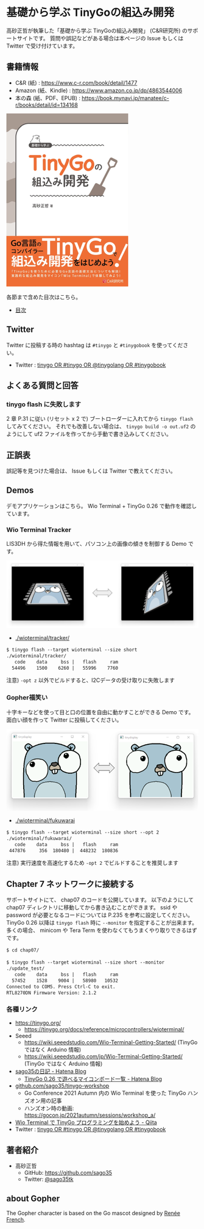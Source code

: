 # 基礎から学ぶ TinyGoの組込み開発

高砂正哲が執筆した「基礎から学ぶ TinyGoの組込み開発」 (C&R研究所) のサポートサイトです。
質問や誤記などがある場合は本ページの Issue もしくは Twitter で受け付けています。

## 書籍情報

* C&R (紙) : https://www.c-r.com/book/detail/1477
* Amazon (紙、Kindle) : https://www.amazon.co.jp/dp/4863544006
* 本の森 (紙、PDF、EPUB) : https://book.mynavi.jp/manatee/c-r/books/detail/id=134168

![](./img/tinygobook.png)

各節まで含めた目次はこちら。

* [目次](./toc.md)

## Twitter

Twitter に投稿する時の hashtag は `#tinygo` と `#tinygobook` を使ってください。

* Twitter : [tinygo OR #tinygo OR @tinygolang OR #tinygobook](https://twitter.com/search?q=tinygo%20OR%20%23tinygo%20OR%20%40tinygolang%20OR%20%23tinygobook&src=typed_query&f=live)

## よくある質問と回答

### tinygo flash に失敗します

2 章 P.31 に従い (リセット x 2 で) ブートローダーに入れてから `tinygo flash` してみてください。
それでも改善しない場合は、 `tinygo build -o out.uf2` のようにして uf2 ファイルを作ってから手動で書き込みしてください。

## 正誤表

誤記等を見つけた場合は、 Issue もしくは Twitter で教えてください。

## Demos

デモアプリケーションはこちら。
Wio Terminal + TinyGo 0.26 で動作を確認しています。

### Wio Terminal Tracker

LIS3DH から得た情報を用いて、パソコン上の画像の傾きを制御する Demo です。

![](./img/tracker.png)

* [./wioterminal/tracker/](./wioterminal/tracker/)

```
$ tinygo flash --target wioterminal --size short ./wioterminal/tracker/
   code    data     bss |   flash     ram
  54496    1500    6260 |   55996    7760
```

注意) `-opt z` 以外でビルドすると、I2Cデータの受け取りに失敗します  

### Gopher福笑い

十字キーなどを使って目と口の位置を自由に動かすことができる Demo です。
面白い顔を作って Twitter に投稿してください。

![](./img/fukuwarai.png)

* [./wioterminal/fukuwarai](./wioterminal/fukuwarai/)

```shell
$ tinygo flash --target wioterminal --size short --opt 2 ./wioterminal/fukuwarai/
   code    data     bss |   flash     ram
 447876     356  180480 |  448232  180836
```

注意) 実行速度を高速化するため `-opt 2` でビルドすることを推奨します  

## Chapter 7 ネットワークに接続する

サポートサイトにて、 chap07 のコードを公開しています。
以下のようにして chap07 ディレクトリに移動してから書き込むことができます。
ssid や password が必要となるコードについては P.235 を参考に設定してください。
TinyGo 0.26 以降は `tinygo flash` 時に `--monitor` を指定することが出来ます。
多くの場合、 minicom や Tera Term を使わなくてもうまくやり取りできるはずです。

```
$ cd chap07/

$ tinygo flash --target wioterminal --size short --monitor ./update_test/
   code    data     bss |   flash     ram
  57452    1528    9004 |   58980   10532
Connected to COM5. Press Ctrl-C to exit.
RTL8270DN Firmware Version: 2.1.2
```


### 各種リンク

* https://tinygo.org/
    * https://tinygo.org/docs/reference/microcontrollers/wioterminal/
* Seeed
    * https://wiki.seeedstudio.com/Wio-Terminal-Getting-Started/ (TinyGo ではなく Arduino 情報)
    * https://wiki.seeedstudio.com/jp/Wio-Terminal-Getting-Started/ (TinyGo ではなく Arduino 情報)
* [sago35の日記 - Hatena Blog](https://sago35.hatenablog.com/)
    * [TinyGo 0.26 で遊べるマイコンボード一覧 - Hatena Blog](https://sago35.hatenablog.com/entry/2022/10/05/083000)
* [github.com/sago35/tinygo-workshop](https://github.com/sago35/tinygo-workshop)
    * Go Conference 2021 Autumn 内の Wio Terminal を使った TinyGo ハンズオン用の記事
    * ハンズオン時の動画: https://gocon.jp/2021autumn/sessions/workshop_a/
* [Wio Terminal で TinyGo プログラミングを始めよう - Qiita](https://qiita.com/sago35/items/92b22e8cbbf99d0cd3ef)
* Twitter : [tinygo OR #tinygo OR @tinygolang OR #tinygobook](https://twitter.com/search?q=tinygo%20OR%20%23tinygo%20OR%20%40tinygolang%20OR%20%23tinygobook&src=typed_query&f=live)

## 著者紹介

* 高砂正哲
    * GitHub: https://github.com/sago35
    * Twitter: [@sago35tk](https://twitter.com/sago35tk)

## about Gopher

The Gopher character is based on the Go mascot designed by [Renée French](https://reneefrench.blogspot.com/).
